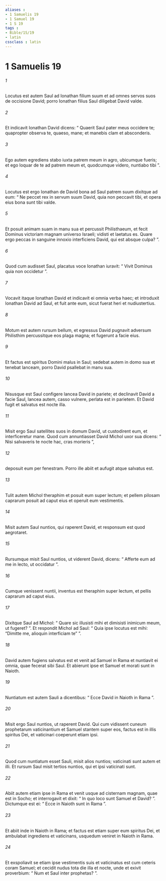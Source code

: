 ```yaml
---
aliases : 
- 1 Samuelis 19
- 1 Samuel 19
- 1 S 19
tags : 
- Bible/1S/19
- latin
cssclass : latin
---
```


# 1 Samuelis 19

###### 1
Locutus est autem Saul ad Ionathan filium suum et ad omnes servos suos de occisione David; porro Ionathan filius Saul diligebat David valde. 
###### 2
Et indicavit Ionathan David dicens: “ Quaerit Saul pater meus occidere te; quapropter observa te, quaeso, mane; et manebis clam et absconderis. 
###### 3
Ego autem egrediens stabo iuxta patrem meum in agro, ubicumque fueris; et ego loquar de te ad patrem meum et, quodcumque videro, nuntiabo tibi ”. 
###### 4
Locutus est ergo Ionathan de David bona ad Saul patrem suum dixitque ad eum: “ Ne peccet rex in servum suum David, quia non peccavit tibi, et opera eius bona sunt tibi valde. 
###### 5
Et posuit animam suam in manu sua et percussit Philisthaeum, et fecit Dominus victoriam magnam universo Israeli; vidisti et laetatus es. Quare ergo peccas in sanguine innoxio interficiens David, qui est absque culpa? ”. 
###### 6
Quod cum audisset Saul, placatus voce Ionathan iuravit: “ Vivit Dominus quia non occidetur ”. 
###### 7
Vocavit itaque Ionathan David et indicavit ei omnia verba haec; et introduxit lonathan David ad Saul, et fuit ante eum, sicut fuerat heri et nudiustertius.
###### 8
Motum est autem rursum bellum, et egressus David pugnavit adversum Philisthim percussitque eos plaga magna; et fugerunt a facie eius. 
###### 9
Et factus est spiritus Domini malus in Saul; sedebat autem in domo sua et tenebat lanceam, porro David psallebat in manu sua. 
###### 10
Nisusque est Saul configere lancea David in pariete; et declinavit David a facie Saul, lancea autem, casso vulnere, perlata est in parietem. Et David fugit et salvatus est nocte illa. 
###### 11
Misit ergo Saul satellites suos in domum David, ut custodirent eum, et interficeretur mane. Quod cum annuntiasset David Michol uxor sua dicens: “ Nisi salvaveris te nocte hac, cras morieris ”, 
###### 12
deposuit eum per fenestram. Porro ille abiit et aufugit atque salvatus est.
###### 13
Tulit autem Michol theraphim et posuit eum super lectum; et pellem pilosam caprarum posuit ad caput eius et operuit eum vestimentis. 
###### 14
Misit autem Saul nuntios, qui raperent David, et responsum est quod aegrotaret. 
###### 15
Rursumque misit Saul nuntios, ut viderent David, dicens: “ Afferte eum ad me in lecto, ut occidatur ”. 
###### 16
Cumque venissent nuntii, inventus est theraphim super lectum, et pellis caprarum ad caput eius. 
###### 17
Dixitque Saul ad Michol: “ Quare sic illusisti mihi et dimisisti inimicum meum, ut fugeret? ”. Et respondit Michol ad Saul: “ Quia ipse locutus est mihi: “Dimitte me, alioquin interficiam te” ”.
###### 18
David autem fugiens salvatus est et venit ad Samuel in Rama et nuntiavit ei omnia, quae fecerat sibi Saul. Et abierunt ipse et Samuel et morati sunt in Naioth.
###### 19
Nuntiatum est autem Sauli a dicentibus: “ Ecce David in Naioth in Rama ”. 
###### 20
Misit ergo Saul nuntios, ut raperent David. Qui cum vidissent cuneum prophetarum vaticinantium et Samuel stantem super eos, factus est in illis spiritus Dei, et vaticinari coeperunt etiam ipsi. 
###### 21
Quod cum nuntiatum esset Sauli, misit alios nuntios; vaticinati sunt autem et illi. Et rursum Saul misit tertios nuntios, qui et ipsi vaticinati sunt.
###### 22
Abiit autem etiam ipse in Rama et venit usque ad cisternam magnam, quae est in Socho; et interrogavit et dixit: “ In quo loco sunt Samuel et David? ”. Dictumque est ei: “ Ecce in Naioth sunt in Rama ”. 
###### 23
Et abiit inde in Naioth in Rama; et factus est etiam super eum spiritus Dei, et ambulabat ingrediens et vaticinans, usquedum veniret in Naioth in Rama. 
###### 24
Et exspoliavit se etiam ipse vestimentis suis et vaticinatus est cum ceteris coram Samuel; et cecidit nudus tota die illa et nocte, unde et exivit proverbium: “ Num et Saul inter prophetas? ”.
